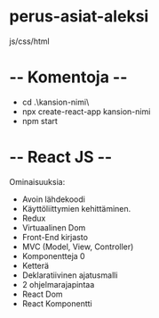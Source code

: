 # perus-asiat-aleksi
js/css/html

# -- Komentoja --
- cd .\kansion-nimi\
- npx create-react-app kansion-nimi
- npm start 

# -- React JS --

Ominaisuuksia:
- Avoin lähdekoodi
- Käyttöliittymien kehittäminen.
- Redux
- Virtuaalinen Dom
- Front-End kirjasto
- MVC (Model, View, Controller)
- Komponentteja 0
- Ketterä
- Deklaratiivinen ajatusmalli
- 2 ohjelmarajapintaa
- React Dom
- React Komponentti

